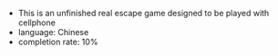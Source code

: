 - This is an unfinished real escape game designed to be played with cellphone
- language: Chinese
- completion rate: 10%
